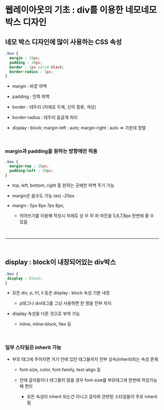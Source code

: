 # 웹레이아웃의 기초 : div를 이용한 네모네모 박스 디자인

네모 박스 디자인에 많이 사용하는 CSS 속성
---
 
```css
.box {
  margin : 20px; 
  padding : 30px;
  border : 1px solid black;
  border-radius : 5px;
}
```
- margin : 바깥 여백

- padding : 안쪽 여백

- border : 테두리 (차례로 두께, 선의 종류, 색상)

- border-radius : 테두리 둥글게 처리 

- display : block; margin-left : auto; margin-right : auto => 가운데 정렬

 <br>


### margin과 padding을 원하는 방향에만 적용
```css
.box {
  margin-top : 20px;
  padding-left : 30px; 
}
```
- top, left, bottom, right 중 원하는 곳에만 여백 주기 가능

- margin은 음수도 가능 (ex) -20px

- margin : 5px 6px 7px 8px; 

    - 띄어쓰기를 이용해 작성시 차례로 상 우 하 좌 마진을 5,6,7,8px 한번에 줄 수 있음 

<br> 

---

<br>

display : block이 내장되어있는 div박스
---
 ```css
.box {
  display : block;
}
```
- 모든 div, p, h1, li 등은 display : block 속성 기본 내장 

    - p태그나 div태그를 그냥 사용하면 한 행을 전부 차지 

- display 속성을 다른 것으로 부여 가능

    - inline, inline-block, flex 등

<br>

### 일부 스타일은 inherit 가능
- 부모 태그에 주어지면 거기 안에 있던 태그들까지 전부 상속(inherit)되는 속성 존재

    - font-size, color, font-family, text-align 등

    - 안에 글자들이나 태그들이 많을 경우 font-size를 부모태그에 한번에 작성가능해 편리 

        - 모든 속성이 inherit 되는건 아니고 글자와 관련된 스타일들이 주로 inherit 됨  

<br>